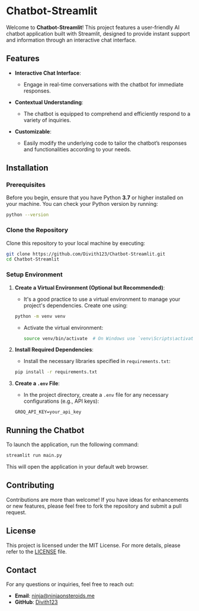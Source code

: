 
# Chatbot-Streamlit 

Welcome to **Chatbot-Streamlit**! This project features a user-friendly AI chatbot application built with Streamlit, designed to provide instant support and information through an interactive chat interface.

## Features

- **Interactive Chat Interface**: 
  - Engage in real-time conversations with the chatbot for immediate responses.
  
- **Contextual Understanding**: 
  - The chatbot is equipped to comprehend and efficiently respond to a variety of inquiries.
  
- **Customizable**: 
  - Easily modify the underlying code to tailor the chatbot’s responses and functionalities according to your needs.

## Installation

### Prerequisites

Before you begin, ensure that you have Python **3.7** or higher installed on your machine. You can check your Python version by running:

```bash
python --version
```

### Clone the Repository

Clone this repository to your local machine by executing:

```bash
git clone https://github.com/Divith123/Chatbot-Streamlit.git
cd Chatbot-Streamlit
```

### Setup Environment

1. **Create a Virtual Environment (Optional but Recommended)**:
   - It's a good practice to use a virtual environment to manage your project's dependencies. Create one using:

   ```bash
   python -m venv venv
   ```

   - Activate the virtual environment:

     ```bash
     source venv/bin/activate  # On Windows use `venv\Scripts\activate`
     ```

2. **Install Required Dependencies**:
   - Install the necessary libraries specified in `requirements.txt`:

   ```bash
   pip install -r requirements.txt
   ```

3. **Create a `.env` File**:
   - In the project directory, create a `.env` file for any necessary configurations (e.g., API keys):

   ```plaintext
   GROQ_API_KEY=your_api_key
   ```

## Running the Chatbot

To launch the application, run the following command:

```bash
streamlit run main.py
```

This will open the application in your default web browser.

## Contributing

Contributions are more than welcome! If you have ideas for enhancements or new features, please feel free to fork the repository and submit a pull request.

## License

This project is licensed under the MIT License. For more details, please refer to the [LICENSE](LICENSE) file.

## Contact

For any questions or inquiries, feel free to reach out:

- **Email**: [ninja@ninjaonsteroids.me](mailto:ninja@ninjaonsteroids.me)
- **GitHub**: [Divith123](https://github.com/Divith123)
